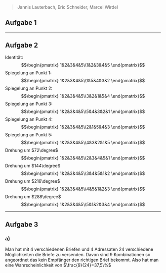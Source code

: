 
>Jannis Lauterbach, Eric Schneider, Marcel Wirdel
## Aufgabe 1

---
## Aufgabe 2

Identität:
$$\begin{pmatrix} 1&2&3&4&5\\1&2&3&4&5 \end{pmatrix}$$
Spiegelung an Punkt 1:
$$\begin{pmatrix} 1&2&3&4&5\\1&5&4&3&2 \end{pmatrix}$$
Spiegelung an Punkt 2:
$$\begin{pmatrix} 1&2&3&4&5\\3&2&1&5&4 \end{pmatrix}$$
Spiegelung an Punkt 3:
$$\begin{pmatrix} 1&2&3&4&5\\5&4&3&2&1 \end{pmatrix}$$
Spiegelung an Punkt 4:
$$\begin{pmatrix} 1&2&3&4&5\\2&1&5&4&3 \end{pmatrix}$$
Spiegelung an Punkt 5:
$$\begin{pmatrix} 1&2&3&4&5\\4&3&2&1&5 \end{pmatrix}$$
Drehung um $72\degree$ 
$$\begin{pmatrix} 1&2&3&4&5\\2&3&4&5&1 \end{pmatrix}$$
Drehung um $144\degree$
$$\begin{pmatrix} 1&2&3&4&5\\3&4&5&1&2 \end{pmatrix}$$
Drehung um $216\degree$
$$\begin{pmatrix} 1&2&3&4&5\\4&5&1&2&3 \end{pmatrix}$$
Drehung um $288\degree$
$$\begin{pmatrix} 1&2&3&4&5\\5&1&2&3&4 \end{pmatrix}$$

---
## Aufgabe 3
### a)

Man hat mit $4$ verschiedenen Briefen und $4$ Adressaten $24$ verschiedene Möglichkeiten die Briefe zu versenden. Davon sind $9$ Kombinationen so angeordnet das kein Empfänger den richtigen Brief bekommt. Also hat man eine Wahrscheinlichkeit von $\frac{9}{24}=37,5\%$      
